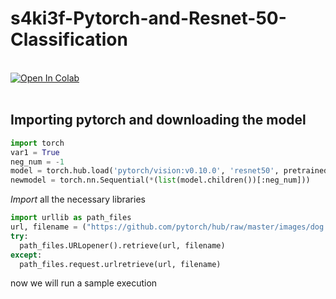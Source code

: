 # s4ki3f-Pytorch-and-Resnet-50-Classification

<br>
<div>
  <a href="https://colab.research.google.com/drive/13tE4SB8b4T-v25EeyjNDHIh0NPJPb6GP#scrollTo=8a-S_n5uG8F0"><img src="https://colab.research.google.com/assets/colab-badge.svg" alt="Open In Colab"></a>
</div>
<br>

## Importing pytorch and downloading the model

```python
import torch
var1 = True
neg_num = -1
model = torch.hub.load('pytorch/vision:v0.10.0', 'resnet50', pretrained=var1)
newmodel = torch.nn.Sequential(*(list(model.children())[:neg_num]))
```

*Import* all the necessary libraries

```python
import urllib as path_files
url, filename = ("https://github.com/pytorch/hub/raw/master/images/dog.jpg", "dog.jpg")
try: 
  path_files.URLopener().retrieve(url, filename)
except: 
  path_files.request.urlretrieve(url, filename)
  ```
  
  now we will run a sample execution
